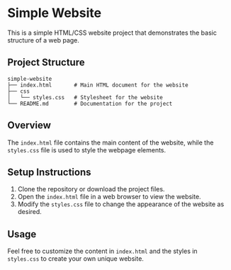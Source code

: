 # Simple Website

This is a simple HTML/CSS website project that demonstrates the basic structure of a web page.

## Project Structure

```
simple-website
├── index.html       # Main HTML document for the website
├── css
│   └── styles.css   # Stylesheet for the website
└── README.md        # Documentation for the project
```

## Overview

The `index.html` file contains the main content of the website, while the `styles.css` file is used to style the webpage elements.

## Setup Instructions

1. Clone the repository or download the project files.
2. Open the `index.html` file in a web browser to view the website.
3. Modify the `styles.css` file to change the appearance of the website as desired.

## Usage

Feel free to customize the content in `index.html` and the styles in `styles.css` to create your own unique website.